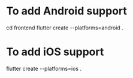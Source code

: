 # To add Android support
cd frontend
flutter create --platforms=android .

# To add iOS support
flutter create --platforms=ios .